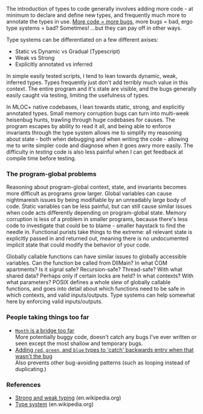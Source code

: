The introduction of types to code generally involves adding more code - at minimum to declare and define new types, and frequently much more to annotate the types in use.
[More code = more bugs](https://news.ycombinator.com/item?id=33566329), more bugs = bad, ergo type systems = bad?
Sometimes!  ...but they can pay off in other ways.

Type systems can be differentiated on a few different axises:
*   Static vs Dynamic vs Gradual (Typescript)
*   Weak vs Strong
*   Explicitly annotated vs inferred

In simple easily tested scripts, I tend to lean towards dynamic, weak, inferred types.
Types frequently just don't add terribly much value in this context.
The entire program and it's state are visible, and the bugs generally easily caught via testing, limiting the usefulness of types.

In MLOC+ native codebases, I lean towards static, strong, and explicitly annotated types.
Small memory corruption bugs can turn into multi-week heisenbug hunts, trawling through huge codebases for causes.
The program escapes by ability to read it all, and being able to enforce invariants through the type system allows me to simplify my reasoning about state -
both when debugging and when writing the code - allowing me to write simpler code and diagnose when it goes awry more easily.
The difficulty in *testing* code is also less painful when I can get feedback at compile time before testing.

### The program-global problems
Reasoning about program-global context, state, and invariants becomes more difficult as programs grow larger.
Global variables can cause nightmareish issues by being modifiable by an unreadably large body of code.
Static variables can be less painful, but can still cause similar issues when code acts differently depending on program-global state.
Memory corruption is less of a problem in smaller programs, because there's less code to investigate that could be to blame - smaller haystack to find the needle in.
Functional purists take things to the extreme: all relevant state is explicitly passed in and returned out,
meaning there is no undocumented implicit state that could modify the behavior of your code.

Globally callable functions can have similar issues to globally accessible variables.
Can the function be called from DllMain?  In what COM apartments?
Is it signal safe?  Recursion-safe?  Thread-safe?  With what shared data?  Perhaps only if certain locks are held?  In what contexts?
With what parameters?
POSIX defines a whole slew of globally callable functions, and goes into detail about which functions need to be safe in which contexts, and valid inputs/outputs.
Type systems can help somewhat here by enforcing valid inputs/outputs.

### People taking things too far
*   [`Month` is a bridge too far](https://news.ycombinator.com/item?id=33438348)<br>
    More potentially buggy code, doesn't catch any bugs I've ever written or seen except the most shallow and temporary bugs.
*   [Adding `red`, `green`, and `blue` types to 'catch' backwards entry when that wasn't the bug](https://news.ycombinator.com/item?id=27375861)<br>
    Also prevents other bug-avoiding patterns (such as looping instead of duplicating.)

### References
*   [Strong and weak typing](https://en.wikipedia.org/wiki/Strong_and_weak_typing) (en.wikipedia.org)
*   [Type system](https://en.wikipedia.org/wiki/Type_system) (en.wikipedia.org)
